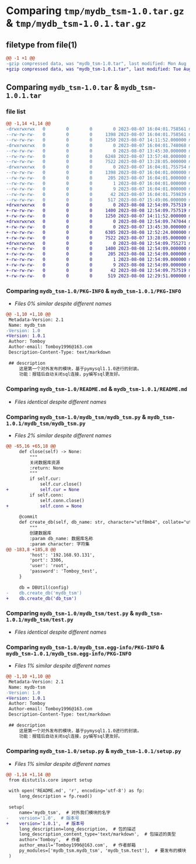 # Comparing `tmp/mydb_tsm-1.0.tar.gz` & `tmp/mydb_tsm-1.0.1.tar.gz`

## filetype from file(1)

```diff
@@ -1 +1 @@
-gzip compressed data, was "mydb_tsm-1.0.tar", last modified: Mon Aug  7 16:04:01 2023, max compression
+gzip compressed data, was "mydb_tsm-1.0.1.tar", last modified: Tue Aug  8 12:54:09 2023, max compression
```

## Comparing `mydb_tsm-1.0.tar` & `mydb_tsm-1.0.1.tar`

### file list

```diff
@@ -1,14 +1,14 @@
-drwxrwxrwx   0        0        0        0 2023-08-07 16:04:01.758561 mydb_tsm-1.0/
--rw-rw-rw-   0        0        0     1398 2023-08-07 16:04:01.758561 mydb_tsm-1.0/PKG-INFO
--rw-rw-rw-   0        0        0     1250 2023-08-07 14:11:52.000000 mydb_tsm-1.0/README.md
-drwxrwxrwx   0        0        0        0 2023-08-07 16:04:01.748068 mydb_tsm-1.0/mydb_tsm/
--rw-rw-rw-   0        0        0        0 2023-08-07 13:45:30.000000 mydb_tsm-1.0/mydb_tsm/__init__.py
--rw-rw-rw-   0        0        0     6248 2023-08-07 13:57:48.000000 mydb_tsm-1.0/mydb_tsm/mydb_tsm.py
--rw-rw-rw-   0        0        0     7522 2023-08-07 13:28:05.000000 mydb_tsm-1.0/mydb_tsm/test.py
-drwxrwxrwx   0        0        0        0 2023-08-07 16:04:01.755754 mydb_tsm-1.0/mydb_tsm.egg-info/
--rw-rw-rw-   0        0        0     1398 2023-08-07 16:04:01.000000 mydb_tsm-1.0/mydb_tsm.egg-info/PKG-INFO
--rw-rw-rw-   0        0        0      205 2023-08-07 16:04:01.000000 mydb_tsm-1.0/mydb_tsm.egg-info/SOURCES.txt
--rw-rw-rw-   0        0        0        1 2023-08-07 16:04:01.000000 mydb_tsm-1.0/mydb_tsm.egg-info/dependency_links.txt
--rw-rw-rw-   0        0        0        9 2023-08-07 16:04:01.000000 mydb_tsm-1.0/mydb_tsm.egg-info/top_level.txt
--rw-rw-rw-   0        0        0       42 2023-08-07 16:04:01.759839 mydb_tsm-1.0/setup.cfg
--rw-rw-rw-   0        0        0      517 2023-08-07 15:49:06.000000 mydb_tsm-1.0/setup.py
+drwxrwxrwx   0        0        0        0 2023-08-08 12:54:09.757519 mydb_tsm-1.0.1/
+-rw-rw-rw-   0        0        0     1400 2023-08-08 12:54:09.757519 mydb_tsm-1.0.1/PKG-INFO
+-rw-rw-rw-   0        0        0     1250 2023-08-07 14:11:52.000000 mydb_tsm-1.0.1/README.md
+drwxrwxrwx   0        0        0        0 2023-08-08 12:54:09.747044 mydb_tsm-1.0.1/mydb_tsm/
+-rw-rw-rw-   0        0        0        0 2023-08-07 13:45:30.000000 mydb_tsm-1.0.1/mydb_tsm/__init__.py
+-rw-rw-rw-   0        0        0     6305 2023-08-08 12:52:24.000000 mydb_tsm-1.0.1/mydb_tsm/mydb_tsm.py
+-rw-rw-rw-   0        0        0     7522 2023-08-07 13:28:05.000000 mydb_tsm-1.0.1/mydb_tsm/test.py
+drwxrwxrwx   0        0        0        0 2023-08-08 12:54:09.755271 mydb_tsm-1.0.1/mydb_tsm.egg-info/
+-rw-rw-rw-   0        0        0     1400 2023-08-08 12:54:09.000000 mydb_tsm-1.0.1/mydb_tsm.egg-info/PKG-INFO
+-rw-rw-rw-   0        0        0      205 2023-08-08 12:54:09.000000 mydb_tsm-1.0.1/mydb_tsm.egg-info/SOURCES.txt
+-rw-rw-rw-   0        0        0        1 2023-08-08 12:54:09.000000 mydb_tsm-1.0.1/mydb_tsm.egg-info/dependency_links.txt
+-rw-rw-rw-   0        0        0        9 2023-08-08 12:54:09.000000 mydb_tsm-1.0.1/mydb_tsm.egg-info/top_level.txt
+-rw-rw-rw-   0        0        0       42 2023-08-08 12:54:09.757519 mydb_tsm-1.0.1/setup.cfg
+-rw-rw-rw-   0        0        0      519 2023-08-08 12:29:51.000000 mydb_tsm-1.0.1/setup.py
```

### Comparing `mydb_tsm-1.0/PKG-INFO` & `mydb_tsm-1.0.1/PKG-INFO`

 * *Files 0% similar despite different names*

```diff
@@ -1,10 +1,10 @@
 Metadata-Version: 2.1
 Name: mydb_tsm
-Version: 1.0
+Version: 1.0.1
 Author: Tomboy
 Author-email: Tomboy1996@163.com
 Description-Content-Type: text/markdown
 
 ## description
     这是第一个对外发布的模块，基于pymysql1.1.0进行的封装。
     功能：报错后自动关闭sql连接，py编写sql更友好。
```

### Comparing `mydb_tsm-1.0/README.md` & `mydb_tsm-1.0.1/README.md`

 * *Files identical despite different names*

### Comparing `mydb_tsm-1.0/mydb_tsm/mydb_tsm.py` & `mydb_tsm-1.0.1/mydb_tsm/mydb_tsm.py`

 * *Files 2% similar despite different names*

```diff
@@ -65,16 +65,18 @@
     def close(self) -> None:
         """
         关闭数据库资源
         :return: None
         """
         if self.cur:
             self.cur.close()
+            self.cur = None
         if self.conn:
             self.conn.close()
+            self.conn = None
 
     @commit
     def create_db(self, db_name: str, character="utf8mb4", collate="utf8mb4_unicode_ci") -> None:
         """
         创建数据库
         :param db_name: 数据库名称
         :param character: 字符集
@@ -183,8 +185,8 @@
         'host': '192.168.93.131',
         'port': 3306,
         'user': 'root',
         'password': 'Tomboy_test',
     }
 
     db = DBUtil(config)
-    db.create_db('mydb_tsm')
+    db.create_db('db_tsm')
```

### Comparing `mydb_tsm-1.0/mydb_tsm/test.py` & `mydb_tsm-1.0.1/mydb_tsm/test.py`

 * *Files identical despite different names*

### Comparing `mydb_tsm-1.0/mydb_tsm.egg-info/PKG-INFO` & `mydb_tsm-1.0.1/mydb_tsm.egg-info/PKG-INFO`

 * *Files 1% similar despite different names*

```diff
@@ -1,10 +1,10 @@
 Metadata-Version: 2.1
 Name: mydb-tsm
-Version: 1.0
+Version: 1.0.1
 Author: Tomboy
 Author-email: Tomboy1996@163.com
 Description-Content-Type: text/markdown
 
 ## description
     这是第一个对外发布的模块，基于pymysql1.1.0进行的封装。
     功能：报错后自动关闭sql连接，py编写sql更友好。
```

### Comparing `mydb_tsm-1.0/setup.py` & `mydb_tsm-1.0.1/setup.py`

 * *Files 1% similar despite different names*

```diff
@@ -1,14 +1,14 @@
 from distutils.core import setup
 
 with open('README.md', 'r', encoding='utf-8') as fp:
     long_description = fp.read()
 
 setup(
     name='mydb_tsm',  # 对外我们模块的名字
-    version='1.0',  # 版本号
+    version='1.0.1',  # 版本号
     long_description=long_description,  # 包的描述
     long_description_content_type='text/markdown',  # 包描述的类型
     author='Tomboy',  # 作者
     author_email='Tomboy1996@163.com',  # 作者邮箱
     py_modules=['mydb_tsm.mydb_tsm', 'mydb_tsm.test'],  # 要发布的模块
 )
```


